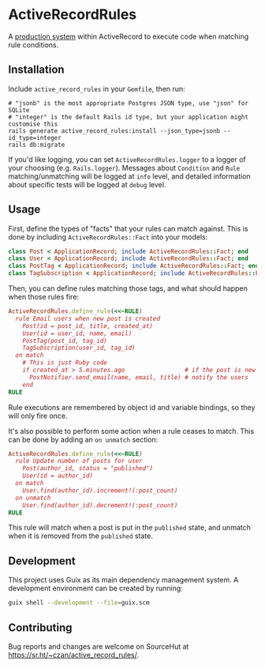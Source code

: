 # ActiveRecordRules

A [production system][] within ActiveRecord to execute code when matching rule conditions.

[production system]: https://en.wikipedia.org/wiki/Production_system_(computer_science)

## Installation

Include `active_record_rules` in your `Gemfile`, then run:

```shell
# "jsonb" is the most appropriate Postgres JSON type, use "json" for SQLite
# "integer" is the default Rails id type, but your application might customise this
rails generate active_record_rules:install --json_type=jsonb --id_type=integer
rails db:migrate
```

If you'd like logging, you can set `ActiveRecordRules.logger` to a logger of your choosing (e.g. `Rails.logger`). Messages about `Condition` and `Rule` matching/unmatching will be logged at `info` level, and detailed information about specific tests will be logged at `debug` level.

## Usage

First, define the types of "facts" that your rules can match against. This is done by including `ActiveRecordRules::Fact` into your models:

```ruby
class Post < ApplicationRecord; include ActiveRecordRules::Fact; end
class User < ApplicationRecord; include ActiveRecordRules::Fact; end
class PostTag < ApplicationRecord; include ActiveRecordRules::Fact; end
class TagSubscription < ApplicationRecord; include ActiveRecordRules::Fact; end
```

Then, you can define rules matching those tags, and what should happen when those rules fire:

```ruby
ActiveRecordRules.define_rule(<<~RULE)
  rule Email users when new post is created
    Post(id = post_id, title, created_at)
    User(id = user_id, name, email)
    PostTag(post_id, tag_id)
    TagSubscription(user_id, tag_id)
  on match
    # This is just Ruby code
    if created_at > 5.minutes.ago                 # if the post is new
      PostNotifier.send_email(name, email, title) # notify the users
    end
RULE
```

Rule executions are remembered by object id and variable bindings, so they will only fire once.

It's also possible to perform some action when a rule ceases to match. This can be done by adding an `on unmatch` section:

```ruby
ActiveRecordRules.define_rule(<<~RULE)
  rule Update number of posts for user
    Post(author_id, status = "published")
    User(id = author_id)
  on match
    User.find(author_id).increment!(:post_count)
  on unmatch
    User.find(author_id).decrement!(:post_count)
RULE
```

This rule will match when a post is put in the `published` state, and unmatch when it is removed from the `published` state.

## Development

This project uses Guix as its main dependency management system. A development environment can be created by running:

```sh
guix shell --development --file=guix.scm
```

## Contributing

Bug reports and changes are welcome on SourceHut at <https://sr.ht/~czan/active_record_rules/>.

